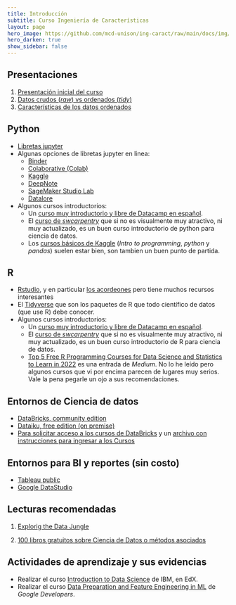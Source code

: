 ```yaml
---
title: Introducción 
subtitle: Curso Ingeniería de Características
layout: page
hero_image: https://github.com/mcd-unison/ing-caract/raw/main/docs/img/rectoria2_muse.jpg
hero_darken: true
show_sidebar: false
---
```


## Presentaciones

1. [Presentación inicial del curso](https://github.com/mcd-unison/ing-caract/raw/main/slides/inicial.pdf)
2. [Datos crudos (*raw*) vs ordenados (*tidy*)](https://github.com/mcd-unison/ing-caract/raw/main/slides/RawAndProcessedData.pdf)
3. [Características de los datos ordenados](https://github.com/mcd-unison/ing-caract/raw/main/slides/ComponentsOfTidyData.pdf)


## Python

- [Libretas jupyter](intro-jupyter.html)
- Algunas opciones de libretas jupyter en linea:  
   - [Binder](https://mybinder.org)
   - [Colaborative (Colab)](https://colab.research.google.com)
   - [Kaggle](https://www.kaggle.com/code)
   - [DeepNote](https://deepnote.com)
   - [SageMaker Studio Lab](https://studiolab.sagemaker.aws)
   - [Datalore](https://datalore.jetbrains.com/)
- Algunos cursos introductorios:
  - Un [curso muy introductorio y libre de Datacamp en español](https://www.datacamp.com/community/open-courses/introduccion-a-python).
  - El [curso de *swcarpentry*](https://swcarpentry.github.io/python-novice-inflammation/) que si no es visualmente muy atractivo, ni muy actualizado, es un buen curso introductorio de python para ciencia de datos.
  - Los [cursos básicos de Kaggle](https://www.kaggle.com/learn) (*Intro to programming*, *python* y *pandas*) suelen estar bien, son tambien un buen punto de partida.

## R

- [Rstudio](https://www.rstudio.com), y en particular [los acordeones](https://www.rstudio.com/resources/cheatsheets/) pero tiene muchos recursos interesantes
- El [Tidyverse](https://www.tidyverse.org) que son los paquetes de R que todo científico de datos (que use R) debe conocer.
- Algunos cursos introductorios:
  - Un [curso muy introductorio y libre de Datacamp en español](https://www.datacamp.com/community/open-courses/introduccion-a-r).
  - El [curso de *swcarpentry*](http://swcarpentry.github.io/r-novice-inflammation/) que si no es visualmente muy atractivo, ni muy actualizado, es un buen curso introductorio de R para ciencia de datos.
  - [Top 5 Free R Programming Courses for Data Science and Statistics to Learn in 2022](https://becominghuman.ai/top-5-free-courses-to-learn-r-programming-for-data-science-and-statistics-in-2020-305bf1c6f24e) es una entrada de *Medium*. No lo he leído pero algunos cursos que vi por encima parecen de lugares muy serios. Vale la pena pegarle un ojo a sus recomendaciones.

## Entornos de Ciencia de datos

- [DataBricks, community edition](https://www.databricks.com/try-databricks)
- [Dataiku, free edition (on premise)](https://www.dataiku.com/product/get-started/)
- [Para solicitar acceso a los cursos de DataBricks](https://docs.google.com/forms/d/1xa7NHz5mWh5y40KiyshOi4_XJRnWIVGrtyqI0uNvyFE/edit) y un [archivo con instrucciones para ingresar a los Cursos](https://github.com/mcd-unison/ing-caract/raw/main/pdf/databricks-instructions.pdf)

## Entornos para BI y reportes (sin costo)

- [Tableau public](https://public.tableau.com/s/)
- [Google DataStudio](https://datastudio.google.com)

## Lecturas recomendadas

1. [Explorig the Data Jungle](https://itbook.store/files/9781617295065/exploring-the-data-jungle.pdf) 

2. [100 libros gratuitos sobre Ciencia de Datos o métodos asociados](https://www.theinsaneapp.com/2020/12/free-data-science-books-pdf.html)

## Actividades de aprendizaje y sus evidencias

- Realizar el curso [Introduction to Data Science](https://enterprise.edx.org/uni-sonora/course/IBM+DS0101EN) de IBM, en EdX.
- Realizar el curso [Data Preparation and Feature Engineering in ML](https://developers.google.com/machine-learning/data-prep) de *Google Developers*.
